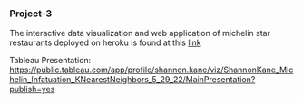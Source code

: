 
### Project-3

The interactive data visualization and web application of michelin star restaurants deployed on heroku is found at this [link](https://michelin-master-app.herokuapp.com)

Tableau Presentation: https://public.tableau.com/app/profile/shannon.kane/viz/ShannonKane_Michelin_Infatuation_KNearestNeighbors_5_29_22/MainPresentation?publish=yes
